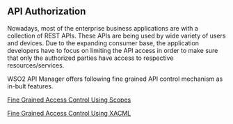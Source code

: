 ## API Authorization

Nowadays, most of the enterprise business applications are with a collection of REST APIs. These APIs are being used by wide variety of users and devices. Due to the expanding consumer base, the application developers have to focus on limiting the API access in order to make sure that only the authorized parties have access to respective resources/services. 

WSO2 API Manager offers following fine grained API control mechanism as in-bult features.

[Fine Grained Access Control Using Scopes]({{base_path}}Learn/APISecurity/OAuth2DeepDive/OAuth2Scopes/fine-grained-access-control-with-oauth-scopes)

[Fine Grained Access Control Using XACML]({{base_path}}Learn/APISecurity/OAuth2DeepDive/OAuth2Scopes/role-based-access-control-using-xacml)

